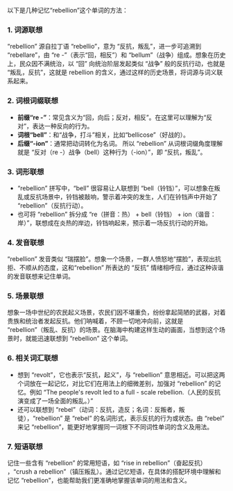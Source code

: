以下是几种记忆“rebellion”这个单词的方法：

### 1. 词源联想
“rebellion” 源自拉丁语 “rebellio”，意为 “反抗，叛乱”，进一步可追溯到 “rebellare”，由 “re -”（表示“回，相反”）和 “bellum”（战争）组成。想象在历史上，民众因不满统治，以 “回” 向统治阶层发起类似 “战争” 般的反抗行动，也就是 “叛乱，反抗”，这就是 rebellion 的含义，通过这样的历史场景，将词源与词义联系起来。 

### 2. 词根词缀联想
- **前缀“re -”**：常见含义为“回，向后；反对，相反”。在这里可以理解为“反对”，表达一种反向的行为。
- **词根“bell”**：和“战争，打斗”相关，比如“bellicose”（好战的）。
- **后缀“-ion”**：通常把动词转化为名词。
所以 “rebellion” 从词根词缀角度理解就是 “反对（re -）战争（bell）这种行为（-ion）”，即 “反抗，叛乱”。

### 3. 词形联想
- “rebellion” 拼写中，“bell” 很容易让人联想到 “bell（铃铛）”，可以想象在叛乱或反抗场景中，铃铛被敲响，警示着冲突的发生，人们在铃铛声中开始了 “rebellion”（反抗行动）。
- 也可将 “rebellion” 拆分成 “re（拼音：热） + bell（铃铛） + ion（谐音：岸）”，联想成在炎热的岸边，铃铛响起来，预示着一场反抗行动的开始。

### 4. 发音联想
“rebellion” 发音类似 “瑞摆脸”。想象一个场景，一群人愤怒地“摆脸”，表现出抗拒、不顺从的态度，这和“rebellion” 所表达的 “反抗” 情绪相呼应，通过这种诙谐的发音联想来记住单词。

### 5. 场景联想
想象一场中世纪的农民起义场景，农民们因不堪重负，纷纷拿起简陋的武器，对着贵族和统治者发起反抗。他们呐喊着，不顾一切地冲向前，这就是 “rebellion”（叛乱、反抗）的场景。在脑海中构建这样生动的画面，当想到这个场景时，就能迅速联想到 “rebellion” 这个单词。

### 6. 相关词汇联想
- 想到 “revolt”，它也表示“反抗，起义”，与 “rebellion” 意思相近。可以把这两个词放在一起记忆，对比它们在用法上的细微差别，加强对 “rebellion” 的记忆。例如 “The people's revolt led to a full - scale rebellion.（人民的反抗演变成了一场全面的叛乱。）”
- 还可以联想到 “rebel”（动词：反抗，造反；名词：反叛者，叛徒），“rebellion” 是 “rebel” 的名词形式，表示反抗的行为或状态。由 “rebel” 来记 “rebellion”，能更好地掌握同一词根下不同词性单词的含义及用法。

### 7. 短语联想
记住一些含有 “rebellion” 的常用短语，如 “rise in rebellion”（奋起反抗） ，“crush a rebellion”（镇压叛乱）。通过记忆短语，在具体的搭配环境中理解和记忆 “rebellion”，也能帮助我们更准确地掌握该单词的用法和含义。 